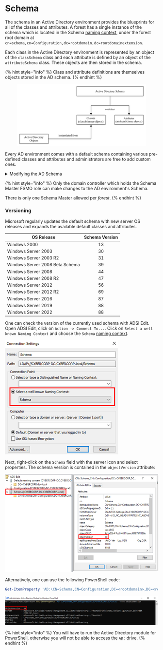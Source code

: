 # Schema

The schema in an Active Directory environment provides the blueprints for all of the classes and attributes. A forest has a single instance of the schema which is located in the Schema [naming context](../naming-contexts.md#schema-naming-context), under the forest root domain at `cn=schema,cn=Configuration,dc=rootdomain,dc=rootdomainextension`.

Each class in the Active Directory environment is represented by an object of the `classSchema` class and each attribute is defined by an object of the `attributeSchema` class. These objects are then stored in the schema.

{% hint style="info" %}
Class and attribute definitions are themselves objects stored in the AD schema.
{% endhint %}

<figure><img src="../../../../.gitbook/assets/AD Schema .svg" alt=""><figcaption></figcaption></figure>

Every AD environment comes with a default schema containing various pre-defined classes and attributes and administrators are free to add custom ones.

<details>

<summary>Modifying the AD Schema</summary>

Modifying the AD Schema can be graphically done with the Microsoft Management Console (MMC). Press `Win + R` and type in `mmc`.

<img src="../../../../.gitbook/assets/Launch MMC.png" alt="" data-size="original">

Next, add the `Schema` snap-in by clicking on `File -> Add/Remove Snap-in` and selecting `Active Directory Schema`.

<img src="../../../../.gitbook/assets/Add Schema Snap-In MMC.png" alt="" data-size="original">

</details>

{% hint style="info" %}
Only the domain controller which holds the Schema Master FSMO role can make changes to the AD environment's Schema.

There is only one Schema Master allowed per _forest_.
{% endhint %}

### Versioning

Microsoft regularly updates the default schema with new server OS releases and expands the available default classes and attributes.

| OS Release                      | Schema Version |
| ------------------------------- | :------------: |
| Windows 2000                    |       13       |
| Windows Server 2003             |       30       |
| Windows Server 2003 R2          |       31       |
| Windows Server 2008 Beta Schema |       39       |
| Windows Server 2008             |       44       |
| Windows Server 2008 R2          |       47       |
| Windows Server 2012             |       56       |
| Windows Server 2012 R2          |       69       |
| Windows Server 2016             |       87       |
| Windows Server 2019             |       88       |
| Windows Server 2022             |       88       |

One can check the version of the currently used schema with ADSI Edit. Open ADSI Edit, click on `Action -> Connect To...`. Click on `Select a well known Naming Context` and choose the `Schema` [naming context](../naming-contexts.md).

![](<../../../../System Internals/Windows/Active Directory (AD)/Schema/Resources/Images/ADSI Edit Schema NC.png>)

Next, right-click on the `Schema` field with the server icon and select properties. The schema version is contained in the `objectVersion` attribute:

![](<../../../../System Internals/Windows/Active Directory (AD)/Schema/Resources/Images/ADSI Edit Schema Version.png>)

Alternatively, one can use the following PowerShell code:

```powershell
Get-ItemProperty 'AD:\CN=Schema,CN=Configuration,DC=<rootdomain>,DC=<rootdomainextension>' -Name objectVersion
```

![](<../../../../System Internals/Windows/Active Directory (AD)/Schema/Resources/Images/Schema Version PowerShell.png>)

{% hint style="info" %}
You will have to run the Active Directory module for PowerShell, otherwise you will not be able to access the `AD:` drive.
{% endhint %}

